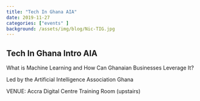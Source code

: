 ```yaml
---
title: "Tech In Ghana AIA"
date: 2019-11-27
categories: ["events" ]
background: /assets/img/blog/Nic-TIG.jpg
---
```


## Tech In Ghana Intro AIA


What is Machine Learning and How Can Ghanaian Businesses Leverage It?

Led by the Artificial Intelligence Association Ghana

VENUE: Accra Digital Centre Training Room (upstairs)

